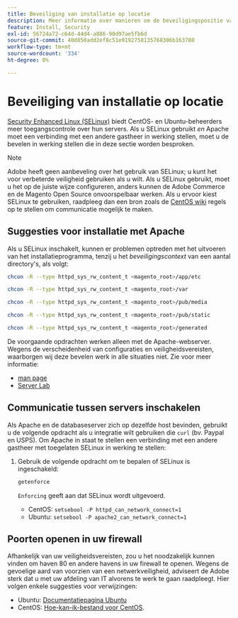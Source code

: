 ```yaml
---
title: Beveiliging van installatie op locatie
description: Meer informatie over manieren om de beveiligingspositie van uw Adobe Commerce of Magento Open Source op locatie te verbeteren.
feature: Install, Security
exl-id: 56724a72-c64d-44d4-a886-90d97ae5fb6d
source-git-commit: 40d850add2ef8c51e9192758135768306b163780
workflow-type: tm+mt
source-wordcount: '334'
ht-degree: 0%

---
```


# Beveiliging van installatie op locatie

[Security Enhanced Linux (SELinux)](https://selinuxproject.org/page/Main_Page) biedt CentOS- en Ubuntu-beheerders meer toegangscontrole over hun servers. Als u SELinux gebruikt *en* Apache moet een verbinding met een andere gastheer in werking stellen, moet u de bevelen in werking stellen die in deze sectie worden besproken.

>[!NOTE]
>
>Adobe heeft geen aanbeveling over het gebruik van SELinux; u kunt het voor verbeterde veiligheid gebruiken als u wilt. Als u SELinux gebruikt, moet u het op de juiste wijze configureren, anders kunnen de Adobe Commerce en de Magento Open Source onvoorspelbaar werken. Als u ervoor kiest SELinux te gebruiken, raadpleeg dan een bron zoals de [CentOS wiki](https://wiki.centos.org/HowTos/SELinux) regels op te stellen om communicatie mogelijk te maken.

## Suggesties voor installatie met Apache

Als u SELinux inschakelt, kunnen er problemen optreden met het uitvoeren van het installatieprogramma, tenzij u het *beveiligingscontext* van een aantal directory&#39;s, als volgt:

```bash
chcon -R --type httpd_sys_rw_content_t <magento_root>/app/etc
```

```bash
chcon -R --type httpd_sys_rw_content_t <magento_root>/var
```

```bash
chcon -R --type httpd_sys_rw_content_t <magento_root>/pub/media
```

```bash
chcon -R --type httpd_sys_rw_content_t <magento_root>/pub/static
```

```bash
chcon -R --type httpd_sys_rw_content_t <magento_root>/generated
```

De voorgaande opdrachten werken alleen met de Apache-webserver. Wegens de verscheidenheid van configuraties en veiligheidsvereisten, waarborgen wij deze bevelen werk in alle situaties niet. Zie voor meer informatie:

* [man page](https://linux.die.net/man/8/httpd_selinux)
* [Server Lab](https://www.serverlab.ca/tutorials/linux/web-servers-linux/configuring-selinux-policies-for-apache-web-servers/)

## Communicatie tussen servers inschakelen

Als Apache en de databaseserver zich op dezelfde host bevinden, gebruikt u de volgende opdracht als u integratie wilt gebruiken die `curl` (bv. Paypal en USPS).
Om Apache in staat te stellen een verbinding met een andere gastheer met toegelaten SELinux in werking te stellen:

1. Gebruik de volgende opdracht om te bepalen of SELinux is ingeschakeld:

   ```bash
   getenforce
   ```

   `Enforcing` geeft aan dat SELinux wordt uitgevoerd.

   * CentOS: `setsebool -P httpd_can_network_connect=1`
   * Ubuntu: `setsebool -P apache2_can_network_connect=1`

## Poorten openen in uw firewall

Afhankelijk van uw veiligheidsvereisten, zou u het noodzakelijk kunnen vinden om haven 80 en andere havens in uw firewall te openen. Wegens de gevoelige aard van voorzien van een netwerkveiligheid, adviseert de Adobe sterk dat u met uw afdeling van IT alvorens te werk te gaan raadpleegt. Hier volgen enkele suggesties voor verwijzingen:

* Ubuntu: [Documentatiepagina Ubuntu](https://help.ubuntu.com/community/IptablesHowTo)
* CentOS: [Hoe-kan-ik-bestand voor CentOS](https://wiki.centos.org/HowTos%282f%29Network%282f%29IPTables.html).
